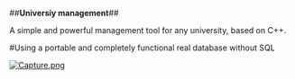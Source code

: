 ##**Universiy management**##

A simple and powerful management tool for any university, based on C++.

#Using a portable and completely functional real database without SQL

[![Capture.png](https://i.postimg.cc/MKrPTC7n/Capture.png)](https://postimg.cc/gn8qtBBp)
